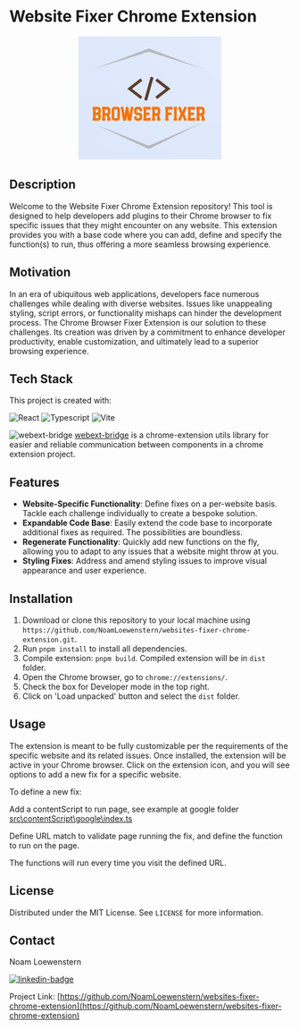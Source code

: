 # Website Fixer Chrome Extension

<p style="text-align: center;">
<a href="https://github.com/NoamLoewenstern/websites-fixer-chrome-extension"><img src="public/logo512.png" alt="Browser Fixer" width="256" height="220">
</a>
</p>

## Description

Welcome to the Website Fixer Chrome Extension repository! This tool is designed to help developers add plugins to their Chrome browser to fix specific issues that they might encounter on any website. This extension provides you with a base code where you can add, define and specify the function(s) to run, thus offering a more seamless browsing experience.

## Motivation

In an era of ubiquitous web applications, developers face numerous challenges while dealing with diverse websites. Issues like unappealing styling, script errors, or functionality mishaps can hinder the development process. The Chrome Browser Fixer Extension is our solution to these challenges. Its creation was driven by a commitment to enhance developer productivity, enable customization, and ultimately lead to a superior browsing experience.

## Tech Stack

This project is created with:

![React](https://img.shields.io/badge/React-%2320232a.svg?style=flat-square&logo=react&logoColor=%2361DAFB)
![Typescript](https://img.shields.io/badge/Typescript-%23007ACC.svg?style=flat-square&logo=typescript&logoColor=white)
![Vite](https://img.shields.io/badge/Vite-%23646CFF.svg?style=flat-square&logo=vite&logoColor=white)

![webext-bridge](https://img.shields.io/badge/webext_bridge-747a3F.svg?style=flat-square&logo=module&logoColor=white) [webext-bridge](https://github.com/zikaari/webext-bridge) is a chrome-extension utils library for easier and reliable communication between components in a chrome extension project.

## Features

- **Website-Specific Functionality**: Define fixes on a per-website basis. Tackle each challenge individually to create a bespoke solution.
- **Expandable Code Base**: Easily extend the code base to incorporate additional fixes as required. The possibilities are boundless.
- **Regenerate Functionality**: Quickly add new functions on the fly, allowing you to adapt to any issues that a website might throw at you.
- **Styling Fixes**: Address and amend styling issues to improve visual appearance and user experience.

## Installation

1. Download or clone this repository to your local machine using `https://github.com/NoamLoewenstern/websites-fixer-chrome-extension.git`.
2. Run `pnpm install` to install all dependencies.
3. Compile extension: `pnpm build`. Compiled extension will be in `dist` folder.
4. Open the Chrome browser, go to `chrome://extensions/`.
5. Check the box for Developer mode in the top right.
6. Click on 'Load unpacked' button and select the `dist` folder.

## Usage

The extension is meant to be fully customizable per the requirements of the specific website and its related issues. Once installed, the extension will be active in your Chrome browser. Click on the extension icon, and you will see options to add a new fix for a specific website.

To define a new fix:

Add a contentScript to run page, see example at google folder [src\contentScript\google\index.ts](src\contentScript\google\index.ts)

Define URL match to validate page running the fix, and define the function to run on the page.

The functions will run every time you visit the defined URL.

## License

Distributed under the MIT License. See `LICENSE` for more information.

## Contact

Noam Loewenstern

[![linkedin-badge]][linkedin-profile-url]

Project Link: [https://github.com/NoamLoewenstern/websites-fixer-chrome-extension](https://github.com/NoamLoewenstern/websites-fixer-chrome-extension)

<!-- variables -->

[linkedin-profile-url]: https://www.linkedin.com/in/noaml/
[linkedin-badge]: https://img.shields.io/badge/LinkedIn_Noam_Loewenstern-0077B5?style=for-the-badge&logo=linkedin&logoColor=white
[link-to-logo]: public/logo512.png
